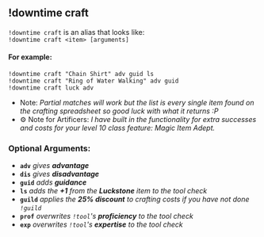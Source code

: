  ## !downtime craft
  
`!downtime craft` is an alias that looks like:  
`!downtime craft <item> [arguments]`

#### For example:
`!downtime craft "Chain Shirt" adv guid ls`  
`!downtime craft "Ring of Water Walking" adv guid`  
`!downtime craft luck adv`  

- Note: *Partial matches will work but the list is every single item found on the crafting spreadsheet so good luck with what it returns :P*
- :gear: Note for Artificers: *I have built in the functionality for extra successes and costs for your level 10 class feature: Magic Item Adept.*

### Optional Arguments:

- **`adv`**   *gives **advantage***
- **`dis`**   *gives **disadvantage***
- **`guid`**    *adds **guidance***
- **`ls`**    *adds the **+1** from the **Luckstone** item to the tool check*
- **`guild`**   *applies the **25% discount** to crafting costs if you have not done `!guild`*
- **`prof`**    *overwrites `!tool`'s **proficiency** to the tool check*
- **`exp`**   *overwrites `!tool`'s **expertise** to the tool check*
